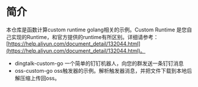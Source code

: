 # 简介

本仓库是函数计算custom runtime golang相关的示例。Custom Runtime 是您自己实现的Runtime，和官方提供的runtime有所区别。详细请参考：[https://help.aliyun.com/document_detail/132044.html](https://help.aliyun.com/document_detail/132044.html)。

+ dingtalk-custom-go 一个简单的钉钉机器人，向您的群发送一条钉钉消息
+ oss-custom-go oss触发器的示例。解析触发器消息，并把文件下载到本地后解压缩上传回oss。
